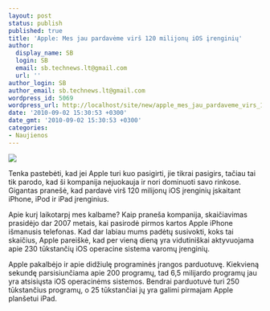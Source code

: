 ```yaml
---
layout: post
status: publish
published: true
title: 'Apple: Mes jau pardavėme virš 120 milijonų iOS įrenginių'
author:
  display_name: SB
  login: SB
  email: sb.technews.lt@gmail.com
  url: ''
author_login: SB
author_email: sb.technews.lt@gmail.com
wordpress_id: 5069
wordpress_url: http://localhost/site/new/apple_mes_jau_pardaveme_virs_120_milijonu_ios_irenginiu/
date: '2010-09-02 15:30:53 +0300'
date_gmt: '2010-09-02 15:30:53 +0300'
categories:
- Naujienos
---
```

<div class="imgright"><img src="http://www.part.lt/img/e16ce98d387ef512b9c1445c5b1196a268.jpg"  /></div>
<p>Tenka pastebėti, kad jei Apple turi kuo pasigirti, jie tikrai pasigirs, tačiau tai tik parodo, kad ši kompanija nejuokauja ir nori dominuoti savo rinkose. Gigantas pranešė, kad pardavė virš 120 milijonų iOS įrenginių įskaitant iPhone, iPod ir iPad įrenginius.</p>
<p>Apie kurį laikotarpį mes kalbame? Kaip praneša kompanija, skaičiavimas prasidėjo dar 2007 metais, kai pasirodė pirmos kartos Apple iPhone išmanusis telefonas. Kad dar labiau mums padėtų susivokti, koks tai skaičius, Apple pareiškė, kad per vieną dieną yra vidutiniškai aktyvuojama apie 230 tūkstančių iOS operacine sistema varomų įrenginių.</p>
<p>Apple pakalbėjo ir apie didžiulę programinės įrangos parduotuvę. Kiekvieną sekundę parsisiunčiama apie 200 programų, tad 6,5 milijardo programų jau yra atsisiųsta iOS operacinėms sistemos. Bendrai parduotuvė turi 250 tūkstančius programų, o 25 tūkstančiai jų yra galimi pirmajam Apple planšetui iPad.<br /></p>
